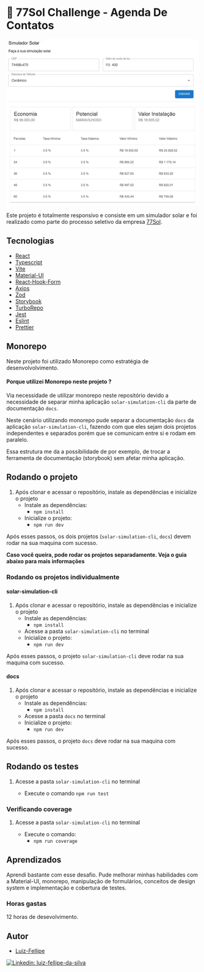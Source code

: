 # 🚀 77Sol Challenge - Agenda De Contatos

![Preview do projeto](./images/preview.webp)

Este projeto é totalmente responsivo e consiste em um simulador solar
e foi realizado como parte do processo seletivo da empresa [77Sol](https://www.77sol.com.br/).

## Tecnologias

- [React](https://react.dev/)
- [Typescript](https://www.typescriptlang.org/)
- [Vite](https://vitejs.dev/)
- [Material-UI](https://mui.com/)
- [React-Hook-Form](https://react-hook-form.com/)
- [Axios](https://axios-http.com/ptbr/docs/intro)
- [Zod](https://zod.dev/)
- [Storybook](https://storybook.js.org/)
- [TurboRepo](https://turbo.build/)
- [Jest](https://jestjs.io/pt-BR/)
- [Eslint](https://eslint.org/)
- [Prettier](https://prettier.io/)

## Monorepo

Neste projeto foi utilizado Monorepo como estratégia de desenvolvolvimento.

#### Porque utilizei Monorepo neste projeto ?

Via necessidade de utilizar monorepo neste repositório devido a necessidade de separar minha aplicação `solar-simulation-cli` da parte de documentação `docs`.

Neste cenário utilizando monorepo pude separar a documentação `docs` da aplicação `solar-simulation-cli`, fazendo com que eles sejam dois projetos independentes e separados porém que se comunicam entre si e rodam em paralelo.

Essa estrutura me da a possibilidade de por exemplo, de trocar a ferramenta de documentação (storybook) sem afetar minha aplicação.

## Rodando o projeto

1.  Após clonar e acessar o repositório, instale as dependências e inicialize o projeto
    - Instale as dependências:
      - `npm install`
    - Inicialize o projeto:
      - `npm run dev`

Após esses passos, os dois projetos (`solar-simulation-cli`, `docs`) devem rodar na sua maquina com sucesso.

**Caso você queira, pode rodar os projetos separadamente. Veja o guia abaixo para mais informações**

### Rodando os projetos individualmente

#### solar-simulation-cli

1.  Após clonar e acessar o repositório, instale as dependências e inicialize o projeto
    - Instale as dependências:
      - `npm install`
    - Acesse a pasta `solar-simulation-cli` no terminal
    - Inicialize o projeto:
      - `npm run dev`

Após esses passos, o projeto `solar-simulation-cli` deve rodar na sua maquina com sucesso.

#### docs

1.  Após clonar e acessar o repositório, instale as dependências e inicialize o projeto
    - Instale as dependências:
      - `npm install`
    - Acesse a pasta `docs` no terminal
    - Inicialize o projeto:
      - `npm run dev`

Após esses passos, o projeto `docs` deve rodar na sua maquina com sucesso.

## Rodando os testes

1.  Acesse a pasta `solar-simulation-cli` no terminal

    - Execute o comando `npm run test`

### Verificando coverage

1.  Acesse a pasta `solar-simulation-cli` no terminal

    - Execute o comando:
      - `npm run coverage`

## Aprendizados

Aprendi bastante com esse desafio. Pude melhorar minhas habilidades com a Material-UI, monorepo, manipulação de formulários, conceitos de design system e implementação e cobertura de testes.

### Horas gastas

12 horas de desevolvimento.

## Autor

- [Luiz-Fellipe](https://github.com/Luiz-Fellipe)

[![Linkedin: luiz-fellipe-da-silva](https://img.shields.io/badge/LinkedIn-0077B5?style=for-the-badge&logo=linkedin&logoColor=white)](https://www.linkedin.com/in/luiz-fellipe-da-silva-a5936b19a/)
